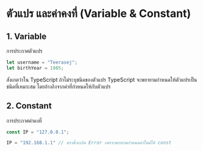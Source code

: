 
# ตัวแปร และค่าคงที่ (Variable & Constant)

## 1. Variable 

การประกาศตัวแปร

```ts
let username = "Teerasej";
let birthYear = 1985;
```

สังเกตว่าใน TypeScript ถ้าไม่ระบุชนิดของตัวแปร TypeScript จะพยายามกำหนดให้ตัวแปรเป็นชนิดที่เหมาะสม โดยอ้างอิงจากค่าที่กำหนดให้กับตัวแปร




## 2. Constant

การประกาศค่าคงที่

```ts
const IP = "127.0.0.1";

IP = "192.168.1.1" // ตรงนี้จะเกิด Error เพราะพยายามกำหนดค่าใหม่ให้ const
```